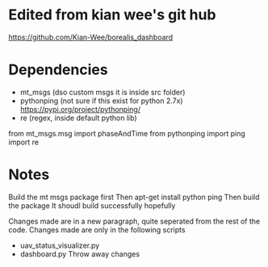 # Edited from kian wee's git hub 
https://github.com/Kian-Wee/borealis_dashboard
# Dependencies 
- mt_msgs (dso custom msgs it is inside src folder)
- pythonping (not sure if this exist for python 2.7x)
https://pypi.org/project/pythonping/
- re (regex, inside default python lib)

from mt_msgs.msg import phaseAndTime
from pythonping import ping 
import re

# Notes
Build the mt msgs package first
Then apt-get install python ping
Then build the package
It shoudl build successfully hopefully

Changes made are in a new paragraph, quite seperated from the rest of the code.
Changes made are only in the following scripts 
- uav_status_visualizer.py
- dashboard.py
Throw away changes